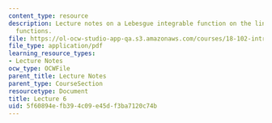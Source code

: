 ```yaml
---
content_type: resource
description: Lecture notes on a Lebesgue integrable function on the line and null
  functions.
file: https://ol-ocw-studio-app-qa.s3.amazonaws.com/courses/18-102-introduction-to-functional-analysis-spring-2009/5f60894efb394c09e45df3ba7120c74b_MIT18_102s09_lec06.pdf
file_type: application/pdf
learning_resource_types:
- Lecture Notes
ocw_type: OCWFile
parent_title: Lecture Notes
parent_type: CourseSection
resourcetype: Document
title: Lecture 6
uid: 5f60894e-fb39-4c09-e45d-f3ba7120c74b
---
```

